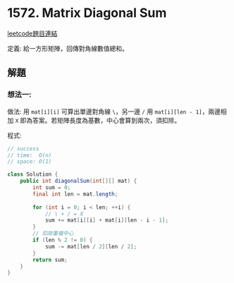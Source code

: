 # 1572. Matrix Diagonal Sum

[leetcode題目連結](https://leetcode.com/problems/matrix-diagonal-sum/description/)

定義: 給一方形矩陣，回傳對角線數值總和。

## 解題

### 想法一:

做法: 用 `mat[i][i]` 可算出單邊對角線 `\`，另一邊 `/` 用 `mat[i][len - 1]`，兩邊相加 `X` 即為答案。若矩陣長度為基數，中心會算到兩次，須扣除。

程式:
```java
// success
// time:  O(n)
// space: O(1)

class Solution {
    public int diagonalSum(int[][] mat) {
        int sum = 0;
        final int len = mat.length;
        
        for (int i = 0; i < len; ++i) {
            // \ + / = X
            sum += mat[i][i] + mat[i][len - i - 1];
        }
        // 扣除重複中心
        if (len % 2 != 0) {
            sum -= mat[len / 2][len / 2];
        }
        return sum;
    }
}
```